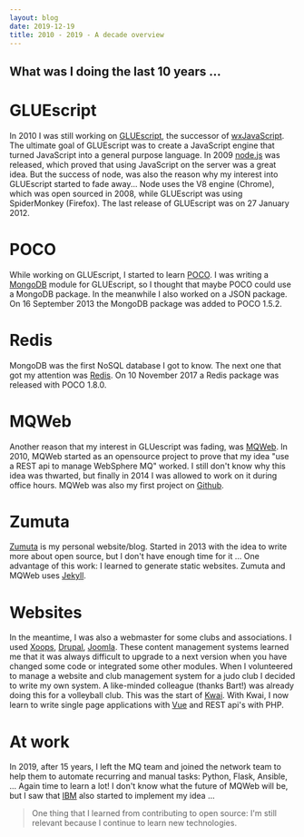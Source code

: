 ```yaml
---
layout: blog
date: 2019-12-19
title: 2010 - 2019 - A decade overview
---
```

What was I doing the last 10 years ...
---
# GLUEscript

In 2010 I was still working on [GLUEscript](http://gluescript.sourceforge.net), 
the successor of [wxJavaScript](http://www.wxjavascript.net). The
ultimate goal of GLUEscript was to create a JavaScript engine that turned
JavaScript into a general purpose language. In 2009 [node.js](https://nodejs.org/)
was released, which proved that using JavaScript on the server was a great idea.
But the success of node, was also the reason why my interest into GLUEscript started
to fade away... Node uses the V8 engine (Chrome), which was open sourced in 2008,
while GLUEscript was using SpiderMonkey (Firefox). The last release of GLUEscript
was on 27 January 2012.

# POCO

While working on GLUEscript, I started to learn [POCO](https://pocoproject.org/).
I was writing a [MongoDB](https://www.mongodb.com/) module for GLUEscript, so
I thought that maybe POCO could use a MongoDB package. In the meanwhile I also
worked on a JSON package. On 16 September 2013 the MongoDB package was
added to POCO 1.5.2.

# Redis

MongoDB was the first NoSQL database I got to know. The next one that got my
attention was [Redis](https://redis.io/). On 10 November 2017 a Redis package
was released with POCO 1.8.0.

# MQWeb

Another reason that my interest in GLUescript was fading, was [MQWeb](https://www.mqweb.org/). In 2010, MQWeb started as an opensource project to prove that my idea
 "use a REST api to manage WebSphere MQ" worked. I still don't know why this
 idea was thwarted, but finally in 2014 I was allowed to work on it during
 office hours. MQWeb was also my first project on [Github](https://github.com/fbraem).

# Zumuta

[Zumuta](http://zumuta.be) is my personal website/blog. Started in 2013 with the
idea to write more about open source, but I don't have enough time for it ...
One advantage of this work: I learned to generate static websites. Zumuta and
MQWeb uses [Jekyll](http://www.jekyllrb.com).

# Websites

In the meantime, I was also a webmaster for some clubs and associations. I used
[Xoops](https://xoops.org/), [Drupal](https://www.drupal.org), [Joomla](https://www.joomla.org/). These content management systems learned me that it was always
difficult to upgrade to a next version when you have changed some code or integrated
some other modules. When I volunteered to manage a website and club management system
for a judo club I decided to write my own system. A like-minded colleague (thanks Bart!) was already
doing this for a volleyball club. This was the start of [Kwai](https://github.com/fbraem/kwai-ui). With Kwai, I now learn to write single page applications
with [Vue](https://vuejs.org) and REST api's with PHP.

# At work

In 2019, after 15 years, I left the MQ team and joined the network team to help them to automate recurring and manual tasks: Python, Flask, Ansible, ... Again time to learn a lot!
I don't know what the future of MQWeb will be, but I saw that [IBM](https://www.ibm.com/support/knowledgecenter/en/SSFKSJ_9.0.0/com.ibm.mq.dev.doc/q131110_.htm) also started to
implement my idea ...

> One thing that I learned from contributing to open source: I'm still relevant because I
continue to learn new technologies.

